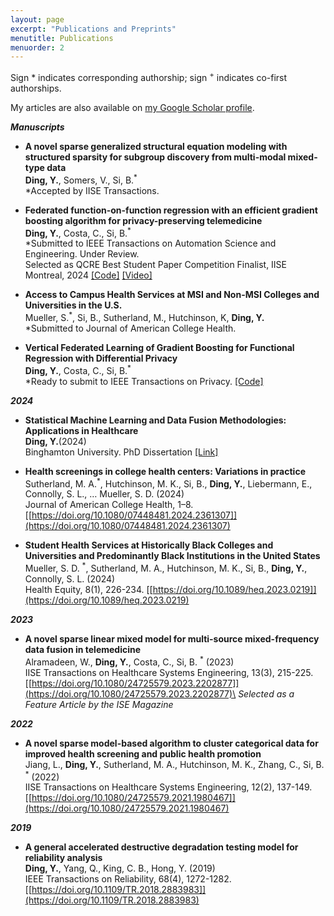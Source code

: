 ```yaml
---
layout: page
excerpt: "Publications and Preprints"
menutitle: Publications
menuorder: 2
---
```


Sign * indicates corresponding authorship; sign <sup>+</sup> indicates co-first authorships.

My articles are also available on [my Google Scholar profile](https://scholar.google.com/citations?user=UdiyDmQAAAAJ&hl=en).

__*Manuscripts*__
- **A novel sparse generalized structural equation modeling with structured sparsity for subgroup discovery from multi-modal mixed-type data**\
**Ding, Y.**, Somers, V., Si, B.<sup>*</sup> \
*Accepted by IISE Transactions.

- **Federated function-on-function regression with an efficient gradient boosting algorithm for privacy-preserving telemedicine**\
**Ding, Y.**, Costa, C., Si, B.<sup>*</sup> \
*Submitted to IEEE Transactions on Automation Science and Engineering. Under Review.\
Selected as QCRE Best Student Paper Competition Finalist, IISE Montreal, 2024
[[Code]](https://github.com/yd9508/AI_Obstructive_Sleep_Apnea)
[[Video]](https://www.youtube.com/watch?v=lzrxyQvC4EA&ab_channel=YuDing)

- **Access to Campus Health Services at MSI and Non-MSI Colleges and Universities in the U.S.**\
Mueller, S.<sup>*</sup>, Si, B., Sutherland, M., Hutchinson, K, **Ding, Y.** \
*Submitted to Journal of American College Health.

- **Vertical Federated Learning of Gradient Boosting for Functional Regression with Differential Privacy**\
**Ding, Y.**, Costa, C., Si, B.<sup>*</sup> \
*Ready to submit to IEEE Transactions on Privacy.
[[Code]](https://github.com/AI-Health-Lab/Ray-FL-FDA)

__*2024*__
- **Statistical Machine Learning and Data Fusion Methodologies: Applications in Healthcare**\
**Ding, Y.**(2024) \
Binghamton University. PhD Dissertation [[Link]](https://www.proquest.com/docview/3102310714?pq-origsite=gscholar&fromopenview=true&sourcetype=Dissertations%20&%20Theses)

- **Health screenings in college health centers: Variations in practice**\
Sutherland, M. A.<sup>*</sup>, Hutchinson, M. K., Si, B., **Ding, Y.**, Liebermann, E., Connolly, S. L., … Mueller, S. D.  (2024) \
Journal of American College Health, 1–8.
[[https://doi.org/10.1080/07448481.2024.2361307]](https://doi.org/10.1080/07448481.2024.2361307)

- **Student Health Services at Historically Black Colleges and Universities and Predominantly Black Institutions in the United States**\
Mueller, S. D. <sup>*</sup>, Sutherland, M. A., Hutchinson, M. K., Si, B., **Ding, Y.**, Connolly, S. L. (2024) \
Health Equity, 8(1), 226-234. 
[[https://doi.org/10.1089/heq.2023.0219]](https://doi.org/10.1089/heq.2023.0219)

__*2023*__
- **A novel sparse linear mixed model for multi-source mixed-frequency data fusion in telemedicine**\
Alramadeen, W., **Ding, Y.**, Costa, C., Si, B. <sup>*</sup>   (2023)\
IISE Transactions on Healthcare Systems Engineering, 13(3), 215-225.[[https://doi.org/10.1080/24725579.2023.2202877]](https://doi.org/10.1080/24725579.2023.2202877)\
_Selected as a Feature Article by the ISE Magazine_


__*2022*__
- **A novel sparse model-based algorithm to cluster categorical data for improved health screening and public health promotion**\
Jiang, L., **Ding, Y.**, Sutherland, M. A., Hutchinson, M. K., Zhang, C., Si, B. <sup>*</sup>  (2022) \
IISE Transactions on Healthcare Systems Engineering, 12(2), 137-149. 
[[https://doi.org/10.1080/24725579.2021.1980467]](https://doi.org/10.1080/24725579.2021.1980467)

__*2019*__
- **A general accelerated destructive degradation testing model for reliability analysis**\
**Ding, Y.**, Yang, Q., King, C. B., Hong, Y. (2019) \
IEEE Transactions on Reliability, 68(4), 1272-1282.
[[https://doi.org/10.1109/TR.2018.2883983]](https://doi.org/10.1109/TR.2018.2883983)
        


